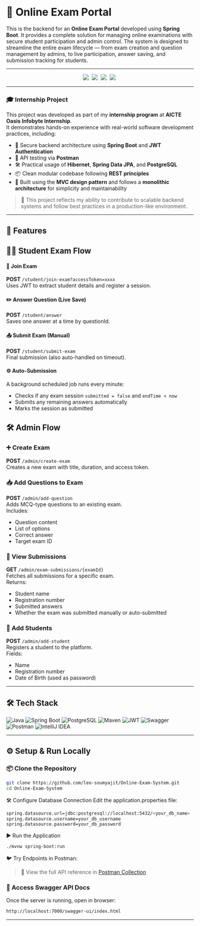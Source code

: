 # 🧠 Online Exam Portal

This is the backend for an **Online Exam Portal** developed using **Spring Boot**. It provides a complete solution for managing online examinations with secure student participation and admin control.
The system is designed to streamline the entire exam lifecycle — from exam creation and question management by admins, to live participation, answer saving, and submission tracking for students.

---


<div align="center">
  <img src="https://img.shields.io/badge/engineered-with%20precision-9cf?style=for-the-badge&logo=target" />&nbsp;
  <img src="https://img.shields.io/badge/runs%20on-coffee%20%26%20late%20nights-ff69b4?style=for-the-badge&logo=buymeacoffee" />&nbsp;
  <img src="https://img.shields.io/badge/debugged%20with-patience-orange?style=for-the-badge&logo=bugatti" />&nbsp;
  <img src="https://img.shields.io/badge/made%20for-learners-blueviolet?style=for-the-badge&logo=bookstack" />&nbsp;
</div>


---

### 🎓 Internship Project

This project was developed as part of my **internship program** at **AICTE Oasis Infobyte Internship**.  
It demonstrates hands-on experience with real-world software development practices, including:

- 🔐 Secure backend architecture using **Spring Boot** and **JWT Authentication**
- 🧪 API testing via **Postman**
- 🛠️ Practical usage of **Hibernet**, **Spring Data JPA**, and **PostgreSQL**
- 📦 Clean modular codebase following **REST principles**
- 🧩 Built using the **MVC design pattern** and follows a **monolithic architecture** for simplicity and maintainability

> 📌 This project reflects my ability to contribute to scalable backend systems and follow best practices in a production-like environment.

---

## 🚀 Features

## 🧑‍🎓 Student Exam Flow

#### 🔗 Join Exam
**POST** `/student/join-exam?accessToken=xxxx`  
Uses JWT to extract student details and register a session.

#### ✏️ Answer Question (Live Save)
**POST** `/student/answer`  
Saves one answer at a time by questionId.

#### 📤 Submit Exam (Manual)
**POST** `/student/submit-exam`  
Final submission (also auto-handled on timeout).

#### ⚙️ Auto-Submission
A background scheduled job runs every minute:
- Checks if any exam session `submitted = false` and `endTime < now`
- Submits any remaining answers automatically
- Marks the session as submitted


## 🛠️ Admin Flow

### ➕ Create Exam
**POST** `/admin/create-exam`  
Creates a new exam with title, duration, and access token.

### 📥 Add Questions to Exam
**POST** `/admin/add-question`  
Adds MCQ-type questions to an existing exam.  
Includes:
- Question content
- List of options
- Correct answer
- Target exam ID

### 📄 View Submissions
**GET** `/admin/exam-submissions/{examId}`  
Fetches all submissions for a specific exam.  
Returns:
- Student name
- Registration number
- Submitted answers
- Whether the exam was submitted manually or auto-submitted

### 👤 Add Students  
**POST** `/admin/add-student`  
Registers a student to the platform.  
Fields:
- Name  
- Registration number  
- Date of Birth (used as password)  


---

## 🛠️ Tech Stack

![Java](https://img.shields.io/badge/Java-ED8B00?style=for-the-badge&logo=openjdk&logoColor=white)
![Spring Boot](https://img.shields.io/badge/Spring_Boot-6DB33F?style=for-the-badge&logo=spring-boot&logoColor=white)
![PostgreSQL](https://img.shields.io/badge/PostgreSQL-4169E1?style=for-the-badge&logo=postgresql&logoColor=white)
![Maven](https://img.shields.io/badge/Maven-C71A36?style=for-the-badge&logo=apachemaven&logoColor=white)
![JWT](https://img.shields.io/badge/JWT-black?style=for-the-badge&logo=JSON%20web%20tokens)
![Swagger](https://img.shields.io/badge/Swagger-85EA2D?style=for-the-badge&logo=swagger&logoColor=black)
![Postman](https://img.shields.io/badge/Postman-FF6C37?style=for-the-badge&logo=postman&logoColor=white)
![IntelliJ IDEA](https://img.shields.io/badge/IntelliJ_IDEA-000000?style=for-the-badge&logo=intellij-idea&logoColor=white)


---

## ⚙️ Setup & Run Locally

### 📦 Clone the Repository

```bash
git clone https://github.com/leo-soumyajit/Online-Exam-System.git
cd Online-Exam-System
```
🛠 Configure Database Connection
Edit the application.properties file:
```bash
spring.datasource.url=jdbc:postgresql://localhost:5432/<your_db_name>
spring.datasource.username=your_db_username
spring.datasource.password=your_db_password
```
▶ Run the Application
```bash
./mvnw spring-boot:run
```

🐦 Try Endpoints in Postman:
> 🔗 View the full API reference in [Postman Collection](https://www.postman.com/newsly-0222/workspace/online-exam-portal)


### 📄 Access Swagger API Docs
Once the server is running, open in browser:
```bash
http://localhost:7000/swagger-ui/index.html
```
---

